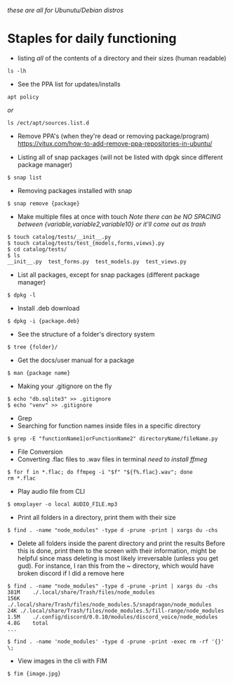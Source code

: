_these are all for Ubunutu/Debian distros_


# Staples for daily functioning

- listing _all_ of the contents of a directory and their sizes (human readable) 
```
ls -lh
```


- See the PPA list for updates/installs
```
apt policy
```
_or_ 
```
ls /ect/apt/sources.list.d
```


- Remove PPA's (when they're dead or removing package/program)
https://vitux.com/how-to-add-remove-ppa-repositories-in-ubuntu/


- Listing all of snap packages (will not be listed with dpgk since different package manager)
```
$ snap list
```

- Removing packages installed with snap
```
$ snap remove {package}
```

- Make multiple files at once with touch
_Note there can be NO SPACING between {variable,variable2,variable10} or it'll come out as trash_

```
$ touch catalog/tests/__init__.py
$ touch catalog/tests/test_{models,forms,views}.py
$ cd catalog/tests/
$ ls
__init__.py  test_forms.py  test_models.py  test_views.py

```


- List all packages, except for snap packages (different package manager)

```
$ dpkg -l

```

- Install .deb download
```
$ dpkg -i {package.deb}
```

- See the structure of a folder's directory system
```
$ tree {folder}/

```

- Get the docs/user manual for a package

```
$ man {package name}

```

- Making your .gitignore on the fly
```
$ echo "db.sqlite3" >> .gitignore
$ echo "venv" >> .gitignore

```


- Grep
- Searching for function names inside files in a specific directory

```
$ grep -E "functionName1|orFunctionName2" directoryName/fileName.py

```


- File Conversion
- Converting .flac files to .wav files in terminal
_need to install ffmeg_
```
$ for f in *.flac; do ffmpeg -i "$f" "${f%.flac}.wav"; done
rm *.flac
```


- Play audio file from CLI
```
$ omxplayer -o local AUDIO_FILE.mp3
```


- Print all folders in a directory, print them with their size
```
$ find . -name "node_modules" -type d -prune -print | xargs du -chs

```


- Delete all folders inside the parent directory and print the results
Before this is done, print them to the screen with their information, might be helpful since mass deleting is most likely irreversable (unless you get gud).
For instance, I ran this from the ~ directory, which would have broken discord if I did a remove here

```
$ find . -name "node_modules" -type d -prune -print | xargs du -chs
381M	./.local/share/Trash/files/node_modules
156K	./.local/share/Trash/files/node_modules.5/snapdragon/node_modules
24K	./.local/share/Trash/files/node_modules.5/fill-range/node_modules
1.5M	./.config/discord/0.0.10/modules/discord_voice/node_modules
4.8G	total
...

```

```
$ find . -name 'node_modules' -type d -prune -print -exec rm -rf '{}' \;

```



- View images in the cli with FIM
```
$ fim {image.jpg}

```
